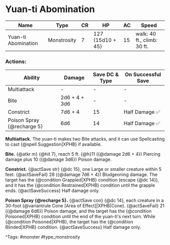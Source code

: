 # Yuan-ti Abomination

| Name | Type | CR | HP | AC | Speed |
|------|------|----|----|----|-------|
| Yuan-ti Abomination | Monstrosity | 7 | 127 (15d10 + 45) | 15 | walk: 40 ft., climb: 30 ft. |

### Actions:

| Ability | Damage | Save DC & Type | On Successful Save |
|---------|--------|----------------|--------------------|
| Multiattack | - | - | - |
| Bite | 2d6 + 4 + 3d6 | - | - |
| Constrict | 7d6 + 4 | 15 | Half Damage ✅ |
| Poison Spray {@recharge 5} | 6d6 | 14 | Half Damage ✅ |


**Multiattack.** The yuan-ti makes two Bite attacks, and it can use Spellcasting to cast {@spell Suggestion|XPHB} if available.

**Bite.** {@atkr m} {@hit 7}, reach 5 ft. {@h}11 ({@damage 2d6 + 4}) Piercing damage plus 10 ({@damage 3d6}) Poison damage.

**Constrict.** {@actSave str} {@dc 15}, one Large or smaller creature within 5 feet. {@actSaveFail} 28 ({@damage 7d6 + 4}) Bludgeoning damage. The target has the {@condition Grappled|XPHB} condition (escape {@dc 14}), and it has the {@condition Restrained|XPHB} condition until the grapple ends. {@actSaveSuccess} Half damage only.

**Poison Spray {@recharge 5}.** {@actSave con} {@dc 14}, each creature in a 30-foot {@variantrule Cone [Area of Effect]|XPHB|Cone}. {@actSaveFail} 21 ({@damage 6d6}) Poison damage, and the target has the {@condition Poisoned|XPHB} condition until the end of the yuan-ti's next turn. While {@condition Poisoned|XPHB}, the target has the {@condition Blinded|XPHB} condition. {@actSaveSuccess} Half damage only.

^Tags: #monster #type_monstrosity